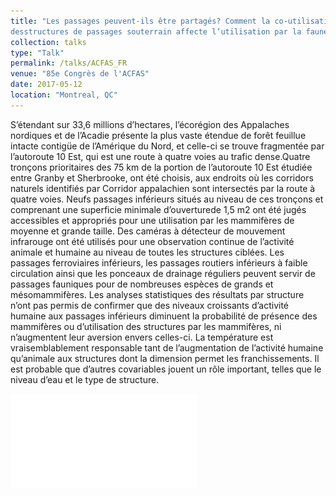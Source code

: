 ```yaml
---
title: "Les passages peuvent-ils être partagés? Comment la co-utilisation humaine
desstructures de passages souterrain affecte l’utilisation par la faune?"
collection: talks
type: "Talk"
permalink: /talks/ACFAS_FR
venue: "85e Congrès de l'ACFAS"
date: 2017-05-12
location: "Montreal, QC"
---
```


S’étendant sur 33,6 millions d’hectares, l’écorégion des Appalaches nordiques et de l’Acadie présente la plus
vaste étendue de forêt feuillue intacte contigüe de l’Amérique du Nord, et celle-ci se trouve
fragmentée par l’autoroute 10 Est, qui est une route à quatre voies au trafic dense.Quatre tronçons prioritaires des 75 km de la portion de l’autoroute 10 Est étudiée entre Granby et Sherbrooke, ont été choisis, aux endroits où les corridors naturels identifiés par Corridor appalachien
sont intersectés par la route à quatre voies. Neufs passages inférieurs situés au niveau de ces tronçons et comprenant une superficie minimale d’ouverturede 1,5 m2 ont été jugés accessibles et appropriés pour une utilisation par les mammifères de moyenne et
grande taille. Des caméras à détecteur de mouvement infrarouge ont été utilisés
pour une observation continue de l’activité animale et humaine au niveau de toutes les structures ciblées. Les passages ferroviaires inférieurs, les passages routiers inférieurs à faible circulation ainsi que les ponceaux de
drainage réguliers peuvent servir de passages fauniques pour de nombreuses espèces de grands et mésomammifères. Les analyses statistiques des résultats par structure n’ont pas permis de confirmer que des niveaux croissants
d’activité humaine aux passages inférieurs diminuent la probabilité de présence des mammifères ou
d’utilisation des structures par les mammifères, ni n’augmentent leur aversion envers celles-ci. La température est vraisemblablement responsable tant de l’augmentation de l’activité humaine qu’animale aux
structures dont la dimension permet les franchissements. Il est probable que d’autres covariables
jouent un rôle important, telles que le niveau d’eau et le type de structure.

![](/images/PassagesPoster_FR.pdf)

